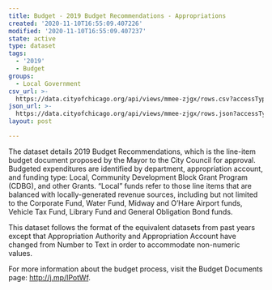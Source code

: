 ```yaml
---
title: Budget - 2019 Budget Recommendations - Appropriations
created: '2020-11-10T16:55:09.407226'
modified: '2020-11-10T16:55:09.407237'
state: active
type: dataset
tags:
  - '2019'
  - Budget
groups:
  - Local Government
csv_url: >-
  https://data.cityofchicago.org/api/views/mmee-zjgx/rows.csv?accessType=DOWNLOAD
json_url: >-
  https://data.cityofchicago.org/api/views/mmee-zjgx/rows.json?accessType=DOWNLOAD
layout: post

---
```

The dataset details 2019 Budget Recommendations, which is the line-item budget document proposed by the Mayor to the City Council for approval. Budgeted expenditures are identified by department, appropriation account, and funding type: Local, Community Development Block Grant Program (CDBG), and other Grants. “Local” funds refer to those line items that are balanced with locally-generated revenue sources, including but not limited to the Corporate Fund, Water Fund, Midway and O’Hare Airport funds, Vehicle Tax Fund, Library Fund and General Obligation Bond funds.

This dataset follows the format of the equivalent datasets from past years except that Appropriation Authority and Appropriation Account have changed from Number to Text in order to accommodate non-numeric values.

 For more information about the budget process, visit the Budget Documents page: http://j.mp/lPotWf.
